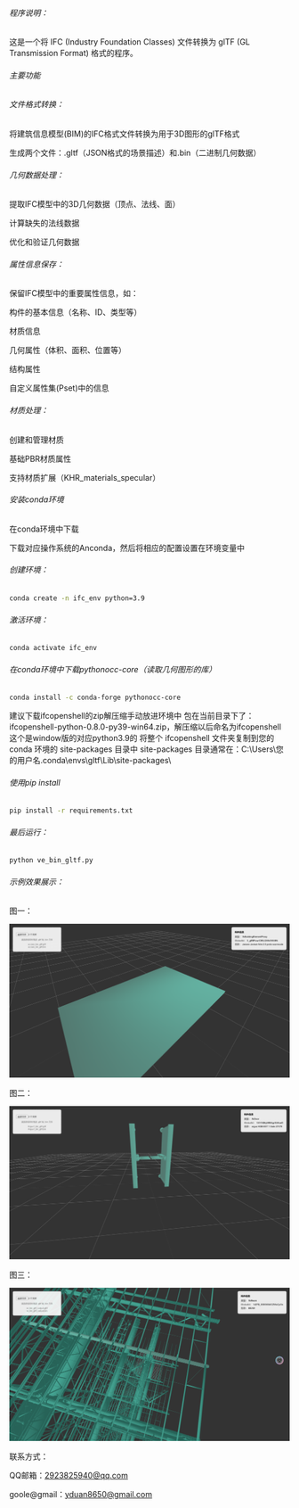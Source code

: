 

###### 程序说明：

这是一个将 IFC (Industry Foundation Classes) 文件转换为 glTF (GL Transmission Format) 格式的程序。

###### 主要功能

###### 文件格式转换：

将建筑信息模型(BIM)的IFC格式文件转换为用于3D图形的glTF格式

生成两个文件：.gltf（JSON格式的场景描述）和.bin（二进制几何数据）

###### 几何数据处理：

提取IFC模型中的3D几何数据（顶点、法线、面）

计算缺失的法线数据

优化和验证几何数据

###### 属性信息保存：

保留IFC模型中的重要属性信息，如：

构件的基本信息（名称、ID、类型等）

材质信息

几何属性（体积、面积、位置等）

结构属性

自定义属性集(Pset)中的信息

###### 材质处理：

创建和管理材质

基础PBR材质属性

支持材质扩展（KHR_materials_specular）



###### 安装conda环境

在conda环境中下载

下载对应操作系统的Anconda，然后将相应的配置设置在环境变量中

###### 创建环境：

```bash
conda create -n ifc_env python=3.9
```

###### 激活环境：

```bash
conda activate ifc_env
```

###### 在conda环境中下载pythonocc-core（读取几何图形的库）

```bash
conda install -c conda-forge pythonocc-core
```

建议下载ifcopenshell的zip解压缩手动放进环境中
包在当前目录下了：ifcopenshell-python-0.8.0-py39-win64.zip，解压缩以后命名为ifcopenshell
这个是window版的对应python3.9的
将整个 ifcopenshell 文件夹复制到您的 conda 环境的 site-packages 目录中
site-packages 目录通常在：C:\Users\您的用户名\.conda\envs\gltf\Lib\site-packages\

###### 使用pip install

```bash
pip install -r requirements.txt
```

###### 最后运行：

```bash
python ve_bin_gltf.py
```



###### 示例效果展示：

图一：

![](access/show_sec.png)

图二：

![](access/show_first.png)

图三：

![](access/show.png)

联系方式：

QQ邮箱：2923825940@qq.com

goole@gmail：yduan8650@gmail.com